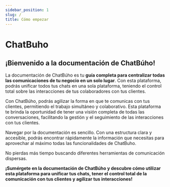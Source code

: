 ```yaml
---
sidebar_position: 1
slug: /
title: Cómo empezar
---
```


# ChatBuho

## ¡Bienvenido a la documentación de ChatBúho!

La documentación de ChatBúho es tu **guía completa para centralizar todas las comunicaciones de tu negocio en un solo lugar**. Con esta plataforma, podrás unificar todos tus chats en una sola plataforma, teniendo el control total sobre las interacciones de tus colaboradores con tus clientes.

Con ChatBúho, podrás agilizar la forma en que te comunicas con tus clientes, permitiendo el trabajo simultáneo y colaborativo. Esta plataforma te brinda la oportunidad de tener una visión completa de todas las conversaciones, facilitando la gestión y el seguimiento de las interacciones con tus clientes.

Navegar por la documentación es sencillo. Con una estructura clara y accesible, podrás encontrar rápidamente la información que necesitas para aprovechar al máximo todas las funcionalidades de ChatBuho.

No pierdas más tiempo buscando diferentes herramientas de comunicación dispersas.

**¡Sumérgete en la documentación de ChatBúho y descubre cómo utilizar esta plataforma para unificar tus chats, tener el control total de la comunicación con tus clientes y agilizar tus interacciones!**
